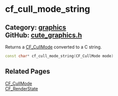 # cf_cull_mode_string

Category: [graphics](https://github.com/RandyGaul/cute_framework/blob/master/docs/api_reference?id=graphics)  
GitHub: [cute_graphics.h](https://github.com/RandyGaul/cute_framework/blob/master/include/cute_graphics.h)  
---

Returns a [CF_CullMode](https://github.com/RandyGaul/cute_framework/blob/master/docs/graphics/cf_cullmode.md) converted to a C string.

```cpp
const char* cf_cull_mode_string(CF_CullMode mode)
```

## Related Pages

[CF_CullMode](https://github.com/RandyGaul/cute_framework/blob/master/docs/graphics/cf_cullmode.md)  
[CF_RenderState](https://github.com/RandyGaul/cute_framework/blob/master/docs/graphics/cf_renderstate.md)  
